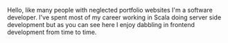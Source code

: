 Hello, like many people with neglected portfolio websites I'm a software developer. I've spent most of my career working in Scala doing server side development but as you can see here I enjoy dabbling in frontend development from time to time.